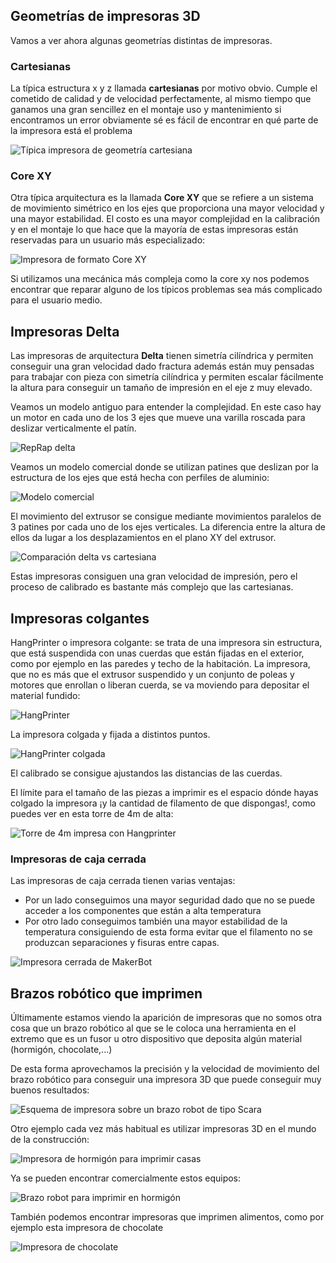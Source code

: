 ## Geometrías de impresoras 3D

Vamos a ver ahora algunas geometrías distintas de impresoras.

### Cartesianas

La típica estructura x y z llamada **cartesianas** por motivo obvio. Cumple el cometido de calidad y de velocidad perfectamente, al mismo tiempo que ganamos una gran sencillez en el montaje uso y mantenimiento si encontramos un error obviamente sé es fácil de encontrar en qué parte de la impresora está el problema

![Típica impresora de geometría cartesiana](./images/cartesianas.png)


### Core XY

Otra típica arquitectura es la llamada **Core XY** que se refiere a un sistema de movimiento simétrico en los ejes que proporciona una mayor velocidad y una mayor estabilidad. El costo es una mayor complejidad en la calibración y en el montaje lo que hace que la mayoría de estas impresoras están reservadas para un usuario más especializado:

![Impresora de formato Core XY](./images/smartrapcore-02.jpg)



Si utilizamos una mecánica más compleja como la core xy nos podemos encontrar que reparar alguno de los típicos problemas sea más complicado para el usuario medio.


## Impresoras Delta

Las impresoras de arquitectura  **Delta** tienen simetría cilíndrica y permiten conseguir una gran velocidad dado fractura además están muy pensadas para trabajar con pieza con simetría cilíndrica y permiten escalar fácilmente la altura para conseguir un tamaño de impresión en el eje z muy elevado. 

Veamos un modelo antiguo para entender la complejidad. En este caso hay un motor en cada uno de los 3 ejes que mueve una varilla roscada para deslizar verticalmente el patín.

![RepRap delta](http://jeromeabel.net/files/ressources/democratie-industrielle/bonus-images/fab/delta-robot-reprap-helium-frog.jpg)

Veamos un modelo comercial donde se utilizan patines que deslizan por la estructura de los ejes que está hecha con perfiles de aluminio:


![Modelo comercial](./images/he3d-dlt-180-assembled-1.jpg)

El movimiento del extrusor se consigue mediante movimientos paralelos de 3 patines por cada uno de los ejes verticales. La diferencia entre la altura de ellos da lugar a los desplazamientos en el plano XY del extrusor.

![Comparación delta vs cartesiana](./images/3ddelta.jpg)

Estas impresoras consiguen una gran velocidad de impresión, pero el proceso de calibrado es bastante más complejo que las cartesianas.

## Impresoras colgantes

HangPrinter o impresora colgante: se trata de una impresora sin estructura, que está suspendida con unas cuerdas que están fijadas en el exterior, como por ejemplo en las paredes y techo de la habitación. La  impresora, que no es más que el extrusor suspendido y un conjunto de poleas y motores que enrollan o liberan cuerda, se va moviendo para depositar el material fundido:

![HangPrinter](./images/Hangprinter_3D_printer.jpg)

La impresora colgada y fijada a distintos puntos.

![HangPrinter colgada](./images/hanging-printer.jpg)

El calibrado se consigue ajustandos las distancias de las cuerdas.

El límite para el tamaño de las piezas a imprimir es el espacio dónde hayas colgado la impresora ¡y la cantidad de filamento de que dispongas!, como puedes ver en esta torre de 4m de alta:


![Torre de 4m impresa con Hangprinter](./images/Hangprinter_4_meter_tower.jpg) 

### Impresoras de caja cerrada

Las impresoras de caja cerrada tienen varias ventajas:

* Por un lado conseguimos una mayor seguridad dado que no se puede acceder a los componentes que están a alta temperatura
* Por otro lado conseguimos también una mayor estabilidad de la temperatura consiguiendo de esta forma evitar que el filamento no se produzcan separaciones y fisuras entre capas.

![Impresora cerrada de MakerBot](./images/3d-yazıcı.jpg)

## Brazos robótico que imprimen

Últimamente estamos viendo la aparición de impresoras que no somos otra cosa que un brazo robótico al que se le coloca una herramienta en el extremo que es un fusor u otro dispositivo que deposita algún material (hormigón, chocolate,...) 

De esta forma aprovechamos la precisión y la velocidad de movimiento del brazo robótico para conseguir una impresora 3D que puede conseguir muy buenos resultados:

![Esquema de impresora sobre un brazo robot de tipo Scara](./images/scara.jpg)

Otro ejemplo cada vez más habitual es utilizar impresoras 3D en el mundo de la construcción:

![Impresora de hormigón para imprimir casas](./images/construir-una-vivienda-de-70-metros-con-una-impresora-3d.jpg)

Ya se pueden encontrar comercialmente estos equipos:

![Brazo robot para imprimir en hormigón](./images/impresora-3d-hormigon.jpg)

También podemos encontrar impresoras que imprimen alimentos, como por ejemplo esta impresora de chocolate

![Impresora de chocolate](./images/chocolatePrinter.jpg)

